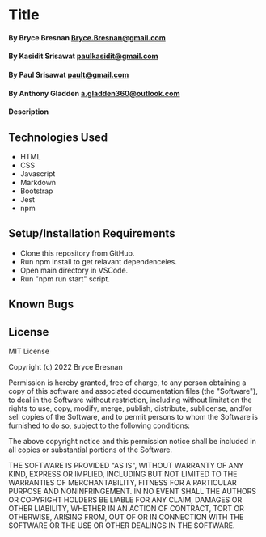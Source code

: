 # Title

#### By Bryce Bresnan <Bryce.Bresnan@gmail.com>
#### By Kasidit Srisawat <paulkasidit@gmail.com>
#### By Paul Srisawat <pault@gmail.com>
#### By Anthony Gladden <a.gladden360@outlook.com> 



#### Description

## Technologies Used

* HTML
* CSS
* Javascript
* Markdown
* Bootstrap
* Jest
* npm

## Setup/Installation Requirements

* Clone this repository from GitHub.
* Run npm install to get relavant dependenceies.
* Open main directory in VSCode.
* Run "npm run start" script.


## Known Bugs


## License
MIT License

Copyright (c) 2022 Bryce Bresnan

Permission is hereby granted, free of charge, to any person obtaining a copy
of this software and associated documentation files (the "Software"), to deal
in the Software without restriction, including without limitation the rights
to use, copy, modify, merge, publish, distribute, sublicense, and/or sell
copies of the Software, and to permit persons to whom the Software is
furnished to do so, subject to the following conditions:

The above copyright notice and this permission notice shall be included in all
copies or substantial portions of the Software.

THE SOFTWARE IS PROVIDED "AS IS", WITHOUT WARRANTY OF ANY KIND, EXPRESS OR
IMPLIED, INCLUDING BUT NOT LIMITED TO THE WARRANTIES OF MERCHANTABILITY,
FITNESS FOR A PARTICULAR PURPOSE AND NONINFRINGEMENT. IN NO EVENT SHALL THE
AUTHORS OR COPYRIGHT HOLDERS BE LIABLE FOR ANY CLAIM, DAMAGES OR OTHER
LIABILITY, WHETHER IN AN ACTION OF CONTRACT, TORT OR OTHERWISE, ARISING FROM,
OUT OF OR IN CONNECTION WITH THE SOFTWARE OR THE USE OR OTHER DEALINGS IN THE
SOFTWARE.